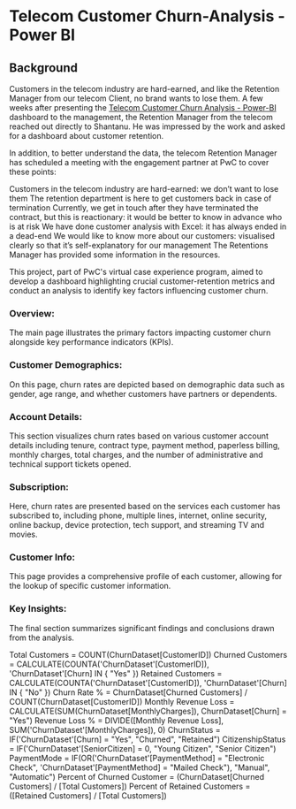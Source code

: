 # Telecom Customer Churn-Analysis - Power BI

## Background
Customers in the telecom industry are hard-earned, and like the Retention Manager from our telecom Client, no brand wants to lose them. A few weeks after presenting the [Telecom Customer Churn Analysis - Power-BI](https://github.com/shantanu1109/Telecom-Customer-Churn-Analysis-Power-BI) dashboard to the management, the Retention Manager from the telecom reached out directly to Shantanu. He was impressed by the work and asked for a dashboard about customer retention.

In addition, to better understand the data, the telecom Retention Manager has scheduled a meeting with the engagement partner at PwC to cover these points:

Customers in the telecom industry are hard-earned: we don’t want to lose them
The retention department is here to get customers back in case of termination 
Currently, we get in touch after they have terminated the contract, but this is reactionary: it would be better to know in advance who is at risk 
We  have done customer analysis with Excel: it has always ended in a dead-end
We would like to know more about our customers: visualised clearly so that it’s self-explanatory for our management
The Retentions Manager has provided some information in the resources.


This project, part of PwC's virtual case experience program, aimed to develop a dashboard highlighting crucial customer-retention metrics and conduct an analysis to identify key factors influencing customer churn.

### Overview:
The main page illustrates the primary factors impacting customer churn alongside key performance indicators (KPIs).

### Customer Demographics:
On this page, churn rates are depicted based on demographic data such as gender, age range, and whether customers have partners or dependents.

### Account Details: 
This section visualizes churn rates based on various customer account details including tenure, contract type, payment method, paperless billing, monthly charges, total charges, and the number of administrative and technical support tickets opened.

### Subscription: 
Here, churn rates are presented based on the services each customer has subscribed to, including phone, multiple lines, internet, online security, online backup, device protection, tech support, and streaming TV and movies.

### Customer Info: 
This page provides a comprehensive profile of each customer, allowing for the lookup of specific customer information.

### Key Insights: 
The final section summarizes significant findings and conclusions drawn from the analysis.


Total Customers = COUNT(ChurnDataset[CustomerID])
Churned Customers = CALCULATE(COUNTA('ChurnDataset'[CustomerID]), 'ChurnDataset'[Churn] IN { "Yes" })
Retained Customers = CALCULATE(COUNTA('ChurnDataset'[CustomerID]), 'ChurnDataset'[Churn] IN { "No" })
Churn Rate % = ChurnDataset[Churned Customers] / COUNT(ChurnDataset[CustomerID])
Monthly Revenue Loss = CALCULATE(SUM(ChurnDataset[MonthlyCharges]), ChurnDataset[Churn] = "Yes")
Revenue Loss % = DIVIDE([Monthly Revenue Loss], SUM('ChurnDataset'[MonthlyCharges]), 0)
ChurnStatus = IF('ChurnDataset'[Churn] = "Yes", "Churned", "Retained")
CitizenshipStatus = IF('ChurnDataset'[SeniorCitizen] = 0, "Young Citizen", "Senior Citizen")
PaymentMode = IF(OR('ChurnDataset'[PaymentMethod] = "Electronic Check", 'ChurnDataset'[PaymentMethod] = "Mailed Check"), "Manual", "Automatic")
Percent of Churned Customer = (ChurnDataset[Churned Customers] / [Total Customers])
Percent of Retained Customers = ([Retained Customers] / [Total Customers])
